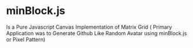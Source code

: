 # minBlock.js
Is a Pure Javascript Canvas Implementation of Matrix Grid ( Primary Application was to Generate Github Like Random Avatar using minBlock.js or Pixel Pattern)

